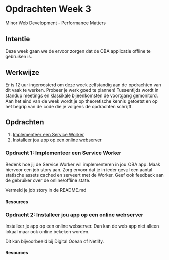 # Opdrachten Week 3
Minor Web Development - Performance Matters

## Intentie
Deze week gaan we de ervoor zorgen dat de OBA applicatie offline te gebruiken is.

## Werkwijze
Er is 12 uur ingeroosterd om deze week zelfstandig aan de opdrachten van dit vaak te werken. Probeer je werk goed te plannen! Tussentijds wordt in standup meetings en klassikale bijeenkomsten de voortgang gemonitord. Aan het eind van de week wordt je op theoretische kennis getoetst en op het begrip van de code die je volgens de opdrachten schrijft.

## Opdrachten
1. [Implementeer een Service Worker][opdracht1]
2. [Installeer jou app op een online webserver][opdracht2]


### Opdracht 1: Implementeer een Service Worker
Bedenk hoe jij de Service Worker wil implementeren in jou OBA app. Maak hiervoor een job story aan. Zorg ervoor dat je in ieder geval een aantal statische assets cached en serveert met de Worker. Geef ook feedback aan de gebruiker over de online/offline state.

Vermeld je job story  in de README.md

#### Resources

### Opdracht 2: Installeer jou app op een online webserver
Installeer je app op een online webserver. Dan kan de web app niet alleen lokaal maar ook online bekeken worden.

Dit kan bijvoorbeeld bij Digital Ocean of Netlify.

#### Resources
<!-- https://www.youtube.com/watch?v=BfL3pprhnms service worker -->
<!-- https://developers.google.com/web/fundamentals/security/prevent-mixed-content/fixing-mixed-content https mixed content -->



<!-- Bindings -->
[opdracht1]: https://github.com/cmda-minor-web/performance-matters-1819/blob/master/week-3.md#opdracht-1-implementeer-een-service-worker
[opdracht2]: https://github.com/cmda-minor-web/performance-matters-1819/blob/master/week-3.md#opdracht-2-installeer-jou-app-op-een-online-webserver
